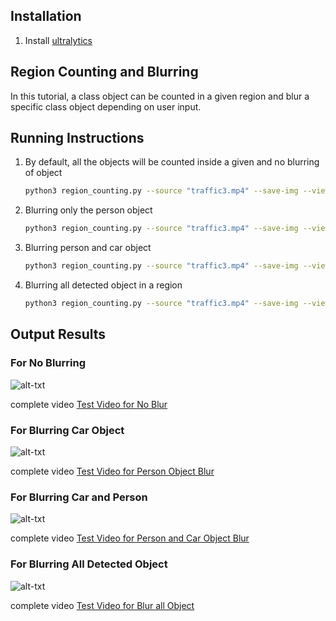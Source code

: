 ## Installation
1. Install [ultralytics](https://docs.ultralytics.com/quickstart/)

## Region Counting and Blurring
In this tutorial, a class object can be counted in a given region and blur a specific class object depending on user input.

## Running Instructions
1. By default, all the objects will be counted inside a given and no blurring of object
   ```bash
   python3 region_counting.py --source "traffic3.mp4" --save-img --view-img --device 0
   ```
2. Blurring only the person object
   ```bash
   python3 region_counting.py --source "traffic3.mp4" --save-img --view-img --device 0 --blur-class person
   ```
3. Blurring person and car object
   ```bash
   python3 region_counting.py --source "traffic3.mp4" --save-img --view-img --device 0 --blur-class person,car
   ```
4. Blurring all detected object in a region
   ```bash
   python3 region_counting.py --source "traffic3.mp4" --save-img --view-img --device 0 --blur-class ALL
   ```
      
## Output Results
### For No Blurring
![alt-txt](no_blur.gif)

complete video
[Test Video for No Blur](https://drive.google.com/file/d/103iMTAyS43c7WpTJSubGDx-YfqakS2PM/view?usp=sharing)
### For Blurring Car Object
![alt-txt](blur_person.gif)

complete video
[Test Video for Person Object Blur](https://drive.google.com/file/d/1Np89A1yAXgi4duxPhO5BqpIlxXYlWdac/view?usp=sharing)
### For Blurring Car and Person
![alt-txt](blur_person_car.gif)

complete video
[Test Video for Person and Car Object Blur](https://drive.google.com/file/d/1cLnEOZdHCVDd1vEJBmKUJ6F6vgjCJfgU/view?usp=sharing)
### For Blurring All Detected Object
![alt-txt](blur_all.gif)

complete video
[Test Video for Blur all Object](https://drive.google.com/file/d/1RZTFqVnYbRDxC8FYhR6kOho9tcmigwh7/view?usp=sharing)
